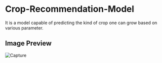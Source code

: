 # Crop-Recommendation-Model
It is a model capable of predicting the kind of crop one can grow based on various parameter.

## Image Preview
![Capture](https://user-images.githubusercontent.com/77922908/163668475-63dd2252-fbce-4a37-ba33-dc72e58e5240.PNG)
